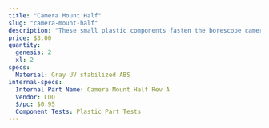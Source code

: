 ```yaml
---
title: "Camera Mount Half"
slug: "camera-mount-half"
description: "These small plastic components fasten the borescope camera to the z-axis extrusion."
price: $3.00
quantity:
  genesis: 2
  xl: 2
specs:
  Material: Gray UV stabilized ABS
internal-specs:
  Internal Part Name: Camera Mount Half Rev A
  Vendor: LDO
  $/pc: $0.95
  Component Tests: Plastic Part Tests
---
```

